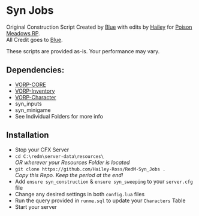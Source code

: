# Syn Jobs
Original Construction Script Created by [Blue](https://github.com/kamelzarandah) with edits by [Hailey](https://github.com/Hailey-Ross) for [Poison Meadows RP](https://discord.gg/JcPXMkqrh6).  
All Credit goes to [Blue](https://github.com/kamelzarandah).  

These scripts are provided as-is. Your performance may vary.

## Dependencies:
- [VORP-CORE](https://github.com/VORPCORE/VORP-Core)
- [VORP-Inventory](https://github.com/VORPCORE/VORP-Inventory)
- [VORP-Character](https://github.com/VORPCORE/VORP-Character)
- syn_inputs
- syn_minigame
- See Individual Folders for more info

## Installation
- Stop your CFX Server
- `cd C:\redm\server-data\resources\`  
*OR wherever your Resources Folder is located*
- `git clone https://github.com/Hailey-Ross/RedM-Syn_Jobs .`  
*Copy this Repo. Keep the period at the end!*
- Add `ensure syn_construction` & `ensure syn_sweeping` to your `server.cfg` file
- Change any desired settings in both `config.lua` files
- Run the query provided in `runme.sql` to update your `Characters` Table
- Start your server
